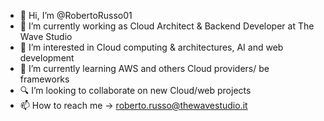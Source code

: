 - 👋 Hi, I’m @RobertoRusso01
- 💼 I’m currently working as Cloud Architect & Backend Developer at The Wave Studio
- 👀 I’m interested in Cloud computing & architectures, AI and web development
- 🌱 I’m currently learning AWS and others Cloud providers/ be frameworks
- 🔍 I’m looking to collaborate on new Cloud/web projects 
- 📫 How to reach me -> roberto.russo@thewavestudio.it

<!---
RobertoRusso01/RobertoRusso01 is a ✨ special ✨ repository because its `README.md` (this file) appears on your GitHub profile.
You can click the Preview link to take a look at your changes.
--->
